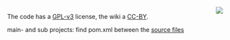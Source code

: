 <img src="https://cdn.rawgit.com/wiki/jo-pol/DiBL/images/logo-big.png" align="right">

The code has a [GPL-v3](http://www.gnu.org/licenses/gpl.html) license, 
the wiki a [CC-BY](http://creativecommons.org/licenses/by/3.0/).

main- and sub projects: find pom.xml between the [source files](https://github.com/jo-pol/DiBL/find/master)
